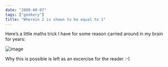 ```yaml
---
date: "2009-08-07"
tags: ["geekery"]
title: "Wherein 2 is shown to be equal to 1"
---
```


Here’s a little maths trick I have for some reason carried around in my brain for years:

![image](/images/2_equals_1.png)

Why this is possible is left as an excercise for the reader :-)
